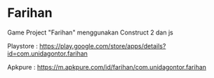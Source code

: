 # Farihan
Game Project "Farihan" menggunakan Construct 2 dan js

Playstore :
https://play.google.com/store/apps/details?id=com.unidagontor.farihan

Apkpure :
https://m.apkpure.com/id/farihan/com.unidagontor.farihan
